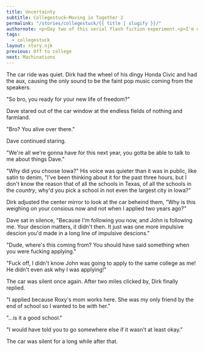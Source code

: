 ```yaml
---
title: Uncertainty 
subtitle: Collegestuck—Moving in Together 2
permalink: "/stories/collegestuck/{{ title | slugify }}/"
authornote: <p>Day two of this serial flash fiction experiment.<p>I'm enjoying the process so far, but I'm not sure how sustainable it is for me personally.</p><p>I'm planning on updating the home page for this series to look a bit nicer tommorow after I finish wednesday's entry.</p><p>Ta-ta for now gang!</p>
tags:
  - collegestuck
layout: story.njk
previous: Off to college
next: Machinations
---
```

The car ride was quiet. Dirk had the wheel of his dingy Honda Civic and had the aux, causing the only sound to be the faint pop music coming from the speakers.

"So bro, you ready for your new life of freedom?"

Dave stared out of the car window at the endless fields of nothing and farmland.

"Bro? You alive over there."

Dave continued staring.

"We're all we're gonna have for this next year, you gotta be able to talk to me about things Dave."

"Why did you choose Iowa?" His voice was quieter than it was in public, like satin to denim, "I've been thinking about it for the past three hours, but I don't know the reason that of all the schools in Texas, of all the schools in the *country*, why'd you pick a school in not even the largest city in Iowa?"

Dirk adjusted the center mirror to look at the car beheind them, "Why is this weighing on your consious now and not when I applied two years ago?"

Dave sat in silence, "Because I'm following you now, and John is following me. Your descion matters, it didn't then. It just was one more impulsive descion you'd made in a long line of impulsive descions."

"Dude, where's this coming from? You should have said something when you were fucking applying."

"Fuck off, I didn't know John was going to apply to the same college as me! He didn't even ask why I was applying!"

The car was silent once again. After two miles clicked by, Dirk finally replied.

"I applied because Roxy's mom works here. She was my only friend by the end of school so I wanted to be with her."

"&#x2026;is it a good school."

"I would have told you to go somewhere else if it wasn't at least okay."

The car was silent for a long while after that.

